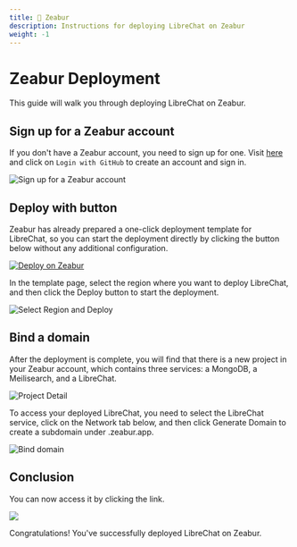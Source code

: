 ```yaml
---
title: 🦓 Zeabur 
description: Instructions for deploying LibreChat on Zeabur 
weight: -1
---
```

# Zeabur Deployment

This guide will walk you through deploying LibreChat on Zeabur.

## Sign up for a Zeabur account

If you don't have a Zeabur account, you need to sign up for one.
Visit [here](https://zeabur.com/login) and click on `Login with GitHub` to create an account and sign in.

![Sign up for a Zeabur account](https://github.com/danny-avila/LibreChat/assets/32828263/3e2d680d-c52a-46fb-a194-22306383c2d4)

## Deploy with button

Zeabur has already prepared a one-click deployment template for LibreChat, so you can start the deployment directly by clicking the button below without any additional configuration.

[![Deploy on Zeabur](https://zeabur.com/button.svg)](https://zeabur.com/templates/0X2ZY8)

In the template page, select the region where you want to deploy LibreChat, and then click the Deploy button to start the deployment.

![Select Region and Deploy](https://github.com/danny-avila/LibreChat/assets/32828263/3676170b-9d59-46bf-81ca-48a5c7f1d657)

## Bind a domain 

After the deployment is complete, you will find that there is a new project in your Zeabur account, which contains three services: a MongoDB, a Meilisearch, and a LibreChat.

![Project Detail](https://github.com/danny-avila/LibreChat/assets/32828263/7fed136c-0490-4df7-892e-43d681723d95)

To access your deployed LibreChat, you need to select the LibreChat service, click on the Network tab below, and then click Generate Domain to create a subdomain under .zeabur.app.

![Bind domain](https://github.com/danny-avila/LibreChat/assets/32828263/d324a759-9812-456c-a295-014184bf5e99)

## Conclusion

You can now access it by clicking the link.

![](https://github.com/danny-avila/LibreChat/assets/32828263/b3f64d10-d5c7-4b26-8414-fa772e8a51fd)

Congratulations! You've successfully deployed LibreChat on Zeabur.
